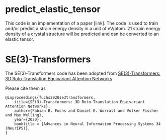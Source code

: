 # predict_elastic_tensor
This code is an implementation of a paper [link].
The code is used to train and/or predict a strain energy density in a unit of eV/atom.
21 strain energy density of a crystal structure will be predicted and can be converted to an elastic tensor.

# SE(3)-Transformers

The SE(3)-Transformers code has been adopted from [SE(3)-Transformers: 3D Roto-Translation Equivariant Attention Networks](https://arxiv.org/abs/2006.10503). 

Please cite them as
```
@inproceedings{fuchs2020se3transformers,
    title={SE(3)-Transformers: 3D Roto-Translation Equivariant Attention Networks},
    author={Fabian B. Fuchs and Daniel E. Worrall and Volker Fischer and Max Welling},
    year={2020},
    booktitle = {Advances in Neural Information Processing Systems 34 (NeurIPS)},
}
```
